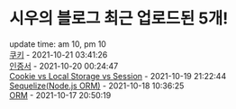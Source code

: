 # 시우의 블로그 최근 업로드된 5개!<br>

update time: am 10, pm 10<br>[쿠키](https://velog.io/@dev_shu/%EC%BF%A0%ED%82%A4) - 2021-10-21 03:41:26<br>
[인증서](https://velog.io/@dev_shu/%EC%9D%B8%EC%A6%9D%EC%84%9C) - 2021-10-20 00:24:47<br>
[Cookie vs Local Storage vs Session](https://velog.io/@dev_shu/Cookie-vs-Local-Storage-vs-Session) - 2021-10-19 21:22:44<br>
[Sequelize(Node.js ORM)](https://velog.io/@dev_shu/SequelizeNode.js-ORM) - 2021-10-18 10:36:25<br>
[ORM](https://velog.io/@dev_shu/ORM) - 2021-10-17 20:50:19<br>
